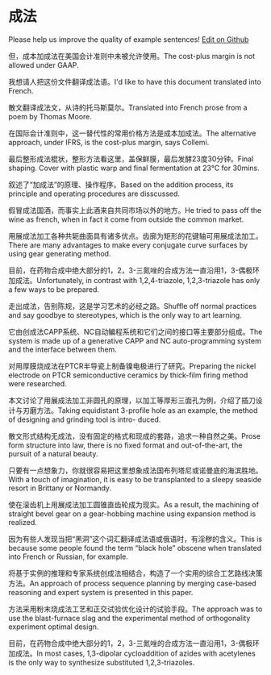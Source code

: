 # 成法

Please help us improve the quality of example sentences! [Edit on Github](https://github.com/jiyushe/jiyu-example-sentence-source/blob/main/chinese/chengfa.md)

<p><span class="chinese">但，成本加成法在美国会计准则中未被允许使用。</span><span class="english">The cost-plus margin is not allowed under GAAP.</span></p>

<p><span class="chinese">我想请人把这份文件翻译成法语。</span><span class="english">I'd like to have this document translated into French.</span></p>

<p><span class="chinese">散文翻译成法文，从诗的托马斯莫尔。</span><span class="english">Translated into French prose from a poem by Thomas Moore.</span></p>

<p><span class="chinese">在国际会计准则中，这一替代性的常用价格方法是成本加成法。</span><span class="english">The alternative approach, under IFRS, is the cost-plus margin, says Collemi.</span></p>

<p><span class="chinese">最后整形成法棍状，整形方法看这里，盖保鲜膜，最后发酵23度30分钟。</span><span class="english">Final shaping. Cover with plastic warp and final fermentation at 23℃ for 30mins.</span></p>

<p><span class="chinese">叙述了“加成法”的原理、操作程序。</span><span class="english">Based on the addition process, its principle and operating procedures are disscussed.</span></p>

<p><span class="chinese">假冒成法国酒，而事实上此酒来自共同市场以外的地方。</span><span class="english">He tried to pass off the wine as french, when in fact it come from outside the common market.</span></p>

<p><span class="chinese">用展成法加工各种共轭曲面具有诸多优点。齿廓为矩形的花键轴可用展成法加工。</span><span class="english">There are many advantages to make every conjugate curve surfaces by using gear generating method.</span></p>

<p><span class="chinese">目前，在药物合成中绝大部分的1，2，3-三氮唑的合成方法一直沿用1，3-偶极环加成法。</span><span class="english">Unfortunately, in contrast with 1,2,4-triazole, 1,2,3-triazole has only a few ways to be prepared.</span></p>

<p><span class="chinese">走出成法，告别陈规，这是学习艺术的必经之路。</span><span class="english">Shuffle off normal practices and say goodbye to stereotypes, which is the only way to art learning.</span></p>

<p><span class="chinese">它由创成法CAPP系统、NC自动鳊程系统和它们之间的接口等主要部分组成。</span><span class="english">The system is made up of a generative CAPP and NC auto-programming system and the interface between them.</span></p>

<p><span class="chinese">对用厚膜烧成法在PTCR半导瓷上制备镍电极进行了研究。</span><span class="english">Preparing the nickel electrode on PTCR semiconductive ceramics by thick-film firing method were researched.</span></p>

<p><span class="chinese">本文讨论了用展成法加工非圆孔的原理，以加工等厚形三面孔为例，介绍了插刀设计与刃磨方法。</span><span class="english">Taking equidistant 3-profile hole as an example, the method of designing and grinding tool is intro- duced.</span></p>

<p><span class="chinese">散文形式结构无成法，没有固定的格式和现成的套路，追求一种自然之美。</span><span class="english">Prose form structure into law, there is no fixed format and out-of-the-art, the pursuit of a natural beauty.</span></p>

<p><span class="chinese">只要有一点想象力，你就很容易把这里想象成法国布列塔尼或诺曼底的海滨胜地。</span><span class="english">With a touch of imagination, it is easy to be transplanted to a sleepy seaside resort in Brittany or Normandy.</span></p>

<p><span class="chinese">使在滚齿机上用展成法加工圆锥直齿轮成为现实。</span><span class="english">As a result, the machining of straight bevel gear on a gear-hobbing machine using expansion method is realized.</span></p>

<p><span class="chinese">因为有些人发现当把“黑洞”这个词汇翻译成法语或俄语时，有淫秽的含义。</span><span class="english">This is because some people found the term “black hole” obscene when translated into French or Russian, for example.</span></p>

<p><span class="chinese">将基于实例的推理和专家系统创成法相结合，构造了一个实用的综合工艺路线决策方法。</span><span class="english">An approach of process sequence planning by merging case-based reasoning and expert system is presented in this paper.</span></p>

<p><span class="chinese">方法采用粉末烧成法工艺和正交试验优化设计的试验手段。</span><span class="english">The approach was to use the blast-furnace slag and the experimental method of orthogonality experiment optimal design.</span></p>

<p><span class="chinese">目前，在药物合成中绝大部分的1，2，3-三氮唑的合成方法一直沿用1，3-偶极环加成法。</span><span class="english">In most cases, 1,3-dipolar cycloaddition of azides with acetylenes is the only way to synthesize substituted 1,2,3-triazoles.</span></p>

